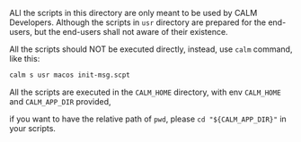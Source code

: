ALl the scripts in this directory are only meant to be used by CALM Developers. Although the scripts in `usr` directory are prepared for the end-users, but the end-users shall not aware of their existence.

All the scripts should NOT be executed directly, instead, use `calm` command, like this:

```bash
calm s usr macos init-msg.scpt
```

All the scripts are executed in the `CALM_HOME` directory,
with env `CALM_HOME` and `CALM_APP_DIR` provided,

if you want to have the relative path of `pwd`, please `cd "${CALM_APP_DIR}"` in your scripts.
